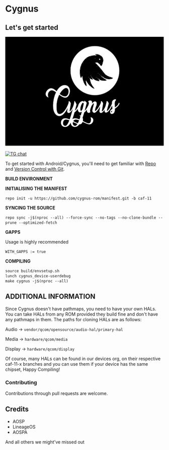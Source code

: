# Cygnus


## Let's get started

![Cygnus](Cygnus-06.jpg)

[![TG chat](https://img.shields.io/badge/Support-Telegram-%23e52c5f.svg?style=for-the-badge&logo=telegram&&labelColor=121217)](https://t.me/cygnusos)

To get started with Android/Cygnus, you'll need to get
familiar with [Repo](https://source.android.com/source/using-repo.html) and [Version Control with Git](https://source.android.com/source/version-control.html).

**BUILD ENVIRONMENT**

**INITIALISING THE MANIFEST**

```
repo init -u https://github.com/cygnus-rom/manifest.git -b caf-11
```

**SYNCING THE SOURCE**

```
repo sync -j$(nproc --all) --force-sync --no-tags --no-clone-bundle --prune --optimized-fetch
```

**GAPPS**

Usage is highly recommended
```
WITH_GAPPS := true
```

**COMPILING**


```
source build/envsetup.sh
lunch cygnus_device-userdebug
make cygnus -j$(nproc --all)
```
## ADDITIONAL INFORMATION

Since Cygnus doesn't have pathmaps, you need to have your own HALs. You can take HALs from any ROM provided they build fine and don't have any pathmaps in them.
The paths for cloning HALs are as follows:

Audio -> ```vendor/qcom/opensource/audio-hal/primary-hal```

Media -> ```hardware/qcom/media```

Display -> ```hardware/qcom/display```

Of course, many HALs can be found in our devices org, on their respective caf-11-x branches and you can use them if your device has the same chipset, Happy Compiling!
### Contributing

Contributions through pull requests are welcome.

## Credits

- AOSP
- LineageOS
- AOSPA

And all others we might've missed out
